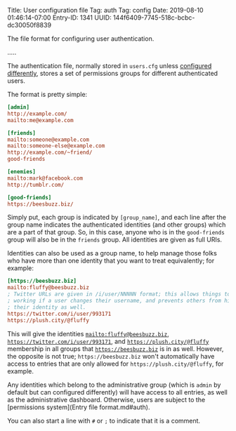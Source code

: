 Title: User configuration file
Tag: auth
Tag: config
Date: 2019-08-10 01:46:14-07:00
Entry-ID: 1341
UUID: 144f6409-7745-518c-bcbc-dc30050f8839

The file format for configuring user authentication.

.....

The authentication file, normally stored in `users.cfg` unless [configured differently](/api/python), stores a set of permissions groups for different authenticated users.

The format is pretty simple:

```cfg
[admin]
http://example.com/
mailto:me@example.com

[friends]
mailto:someone@example.com
mailto:someone-else@example.com
http://example.com/~friend/
good-friends

[enemies]
mailto:mark@facebook.com
http://tumblr.com/

[good-friends]
https://beesbuzz.biz/
```

Simply put, each group is indicated by `[group_name]`, and each line after the group name indicates the authenticated identities (and other groups) which are a part of that group. So, in this case, anyone who is in the `good-friends` group will also be in the `friends` group.  All identities are given as full URIs.

Identities can also be used as a group name, to help manage those folks who have more than one identity that you want to treat equivalently; for example:

```cfg
[https://beesbuzz.biz]
mailto:fluffy@beesbuzz.biz
; Twitter URLs are given in /i/user/NNNNN format; this allows things to keep
; working if a user changes their username, and prevents others from hijacking
; their identity as well.
https://twitter.com/i/user/993171
https://plush.city/@fluffy
```

This will give the identities [`mailto:fluffy@beesbuzz.biz`](mailto:fluffy@beesbuzz.biz), [`https://twitter.com/i/user/993171`](https://twitter.com/i/user/993171), and [`https://plush.city/@fluffy`](https://plush.city/@fluffy) membership in all groups that [`https://beesbuzz.biz`](https://beesbuzz.biz) is in as well. However, the opposite is not true; `https://beesbuzz.biz` won't automatically have access to entries that are only allowed for `https://plush.city/@fluffy`, for example.

Any identities which belong to the administrative group (which is `admin` by default but can configured differently) will have access to all entries, as well as the administrative dashboard. Otherwise, users are subject to the [permissions system](Entry file format.md#auth).

You can also start a line with `#` or `;` to indicate that it is a comment.
